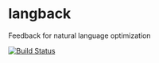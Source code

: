 # langback
Feedback for natural language optimization

[![Build Status](https://travis-ci.com/joxoby/langback.svg?branch=master)](https://travis-ci.com/joxoby/langback)
